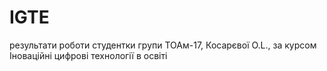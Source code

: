 # IGTE
результати роботи студентки групи ТОАм-17, Косарєвої O.L., за курсом Іноваційні цифрові технології в освіті
